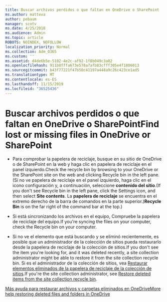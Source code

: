 ```yaml
---
title: Buscar archivos perdidos o que faltan en OneDrive o SharePoint
ms.author: matteva
author: pebaum
manager: scotv
ms.date: 4/25/2018
ms.audience: Admin
ms.topic: article
ROBOTS: NOINDEX, NOFOLLOW
localization_priority: Normal
ms.collection: Adm_O365
ms.custom: ''
ms.assetid: d4de6b5e-5102-4e2c-af92-1f8b049c3a02
ms.openlocfilehash: 911b8fffa673e578a7afb83cfff305e4f1806013
ms.sourcegitcommit: b43f77221f47b50c41197a448a9c26c423ce1ad5
ms.translationtype: MT
ms.contentlocale: es-ES
ms.lasthandoff: 11/15/2019
ms.locfileid: "36525436"
---
```

# <a name="find-lost-or-missing-files-in-onedrive-or-sharepoint"></a><span data-ttu-id="ccaca-102">Buscar archivos perdidos o que faltan en OneDrive o SharePoint</span><span class="sxs-lookup"><span data-stu-id="ccaca-102">Find lost or missing files in OneDrive or SharePoint</span></span>

- <span data-ttu-id="ccaca-103">Para comprobar la papelera de reciclaje, busque en su sitio de OneDrive o de SharePoint en la web y haga clic en papelera de reciclaje en el panel izquierdo.</span><span class="sxs-lookup"><span data-stu-id="ccaca-103">Check the recycle bin by browsing to your OneDrive or the SharePoint site on the web and clicking Recycle bin in the left pane.</span></span> <span data-ttu-id="ccaca-104">(Si no ve papelera de reciclaje en el panel izquierdo, haga clic en el icono configuración y, a continuación, seleccione **contenido del sitio**.</span><span class="sxs-lookup"><span data-stu-id="ccaca-104">(If you don't see Recycle bin in the left pane, click the Settings icon, and then select **Site contents**.</span></span> <span data-ttu-id="ccaca-105">La **papelera de reciclaje** se encuentra en el extremo derecho de la barra de comandos en la parte superior.)</span><span class="sxs-lookup"><span data-stu-id="ccaca-105">**Recycle Bin** is on the far right of the command bar at the top.)</span></span> 
    
- <span data-ttu-id="ccaca-106">Si está sincronizando los archivos en el equipo, Compruebe la papelera de reciclaje del equipo.</span><span class="sxs-lookup"><span data-stu-id="ccaca-106">If you're syncing the files on your computer, check the Recycle bin on your computer.</span></span> 
    
- <span data-ttu-id="ccaca-107">Si no ve el elemento que está buscando y se eliminó recientemente, es posible que un administrador de la colección de sitios pueda restaurarlo desde la papelera de reciclaje de la colección de sitios.</span><span class="sxs-lookup"><span data-stu-id="ccaca-107">If you don't see the item you're looking for, and it was deleted recently, a site collection administrator might be able to restore it from the site collection recycle bin.</span></span> <span data-ttu-id="ccaca-108">Si es el administrador de la colección de sitios, vea [Restaurar elementos eliminados de la papelera de reciclaje de la colección de sitios](https://go.microsoft.com/fwlink/?linkid=866439).</span><span class="sxs-lookup"><span data-stu-id="ccaca-108">If you're the site collection administrator, see [Restore deleted items from the site collection recycle bin](https://go.microsoft.com/fwlink/?linkid=866439).</span></span>
    
[<span data-ttu-id="ccaca-109">Más ayuda para restaurar archivos y carpetas eliminados en OneDrive</span><span class="sxs-lookup"><span data-stu-id="ccaca-109">More help restoring deleted files and folders in OneDrive</span></span>](https://go.microsoft.com/fwlink/?linkid=872872)
  

